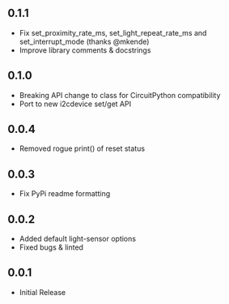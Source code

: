 0.1.1
-----

* Fix set_proximity_rate_ms, set_light_repeat_rate_ms and set_interrupt_mode (thanks @mkende)
* Improve library comments & docstrings

0.1.0
-----

* Breaking API change to class for CircuitPython compatibility
* Port to new i2cdevice set/get API

0.0.4
-----

* Removed rogue print() of reset status

0.0.3
-----

* Fix PyPi readme formatting

0.0.2
-----

* Added default light-sensor options
* Fixed bugs & linted

0.0.1
-----

* Initial Release
